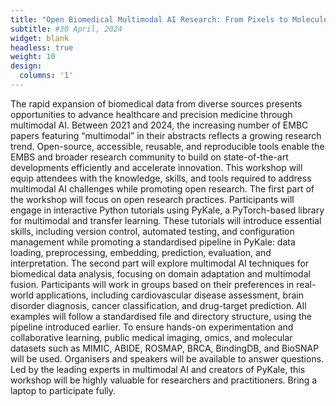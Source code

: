 ```yaml
---
title: "Open Biomedical Multimodal AI Research: From Pixels to Molecules - EMBC2025 Workshop"
subtitle: #30 April, 2024
widget: blank
headless: true
weight: 10
design:
  columns: '1'
---
```

The rapid expansion of biomedical data from diverse sources presents opportunities to advance healthcare and precision medicine through multimodal AI. Between 2021 and 2024, the increasing number of EMBC papers featuring “multimodal” in their abstracts reflects a growing research trend. Open-source, accessible, reusable, and reproducible tools enable the EMBS and broader research community to build on state-of-the-art developments efficiently and accelerate innovation. This workshop will equip attendees with the knowledge, skills, and tools required to address multimodal AI challenges while promoting open research. The first part of the workshop will focus on open research practices. Participants will engage in interactive Python tutorials using PyKale, a PyTorch-based library for multimodal and transfer learning. These tutorials will introduce essential skills, including version control, automated testing, and configuration management while promoting a standardised pipeline in PyKale: data loading, preprocessing, embedding, prediction, evaluation, and interpretation. The second part will explore multimodal AI techniques for biomedical data analysis, focusing on domain adaptation and multimodal fusion. Participants will work in groups based on their preferences in real-world applications, including cardiovascular disease assessment, brain disorder diagnosis, cancer classification, and drug-target prediction. All examples will follow a standardised file and directory structure, using the pipeline introduced earlier. To ensure hands-on experimentation and collaborative learning, public medical imaging, omics, and molecular datasets such as MIMIC, ABIDE, ROSMAP, BRCA, BindingDB, and BioSNAP will be used. Organisers and speakers will be available to answer questions. Led by the leading experts in multimodal AI and creators of PyKale, this workshop will be highly valuable for researchers and practitioners. Bring a laptop to participate fully.



